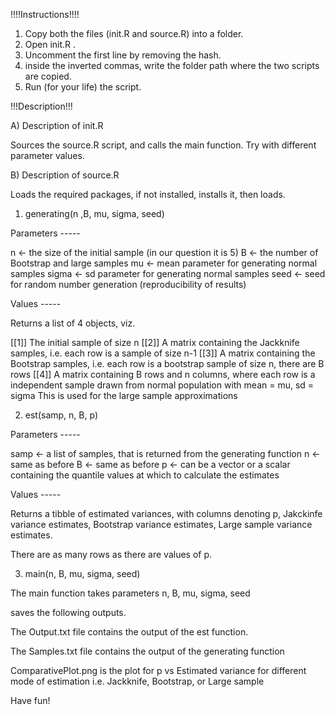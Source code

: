 !!!!Instructions!!!!

1. Copy both the files (init.R and source.R) into a folder.
2. Open init.R .
3. Uncomment the first line by removing the hash.
4. inside the inverted commas, write the folder path where the two scripts are copied.
5. Run (for your life) the script.


!!!Description!!!

A) Description of init.R

Sources the source.R script, and calls the main function.
Try with different parameter values.




B) Description of source.R

Loads the required packages, if not installed, installs it, then loads.

1) generating(n ,B, mu, sigma, seed)

Parameters -----

n <- the size of the initial sample (in our question it is 5)
B <- the number of Bootstrap and large samples
mu <- mean parameter for generating normal samples
sigma <- sd parameter for generating normal samples
seed <- seed for random number generation (reproducibility of results)

Values -----

Returns a list of 4 objects, viz.

[[1]] The initial sample of size n
[[2]] A matrix containing the Jackknife samples, i.e. each row is a sample of size n-1
[[3]] A matrix containing the Bootstrap samples, i.e. each row is a bootstrap sample of size n, there are B rows
[[4]] A matrix containing B rows and n columns, where each row is a independent sample drawn from normal population with mean = mu, sd = sigma
	This is used for the large sample approximations

2) est(samp, n, B, p)

Parameters -----

samp <- a list of samples, that is returned from the generating function
n <- same as before
B <- same as before
p <- can be a vector or a scalar containing the quantile values at which to calculate the estimates


Values -----

Returns a tibble of estimated variances, 
with columns denoting p, Jakckinfe variance estimates, 
Bootstrap variance estimates, Large sample variance estimates.

There are as many rows as there are values of p.

3) main(n, B, mu, sigma, seed)

The main function takes parameters n, B, mu, sigma, seed

saves the following outputs.

The Output.txt file contains the output of the est function.

The Samples.txt file contains the output of the generating function

ComparativePlot.png is the plot for p vs Estimated variance for different mode of estimation
i.e. Jackknife, Bootstrap, or Large sample


Have fun!
